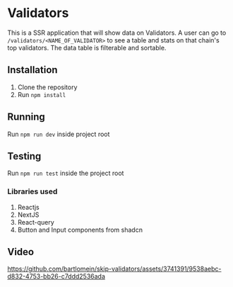 #  Validators

This is a SSR application that will show data on Validators. A user can go to `/validators/<NAME_OF_VALIDATOR>` to see a table and stats on that chain's top validators. The data table is filterable and sortable.

## Installation

1. Clone the repository
2. Run `npm install`

## Running

Run `npm run dev` inside project root

## Testing

Run `npm run test` inside the project root

### Libraries used

1. Reactjs
2. NextJS
3. React-query
4. Button and Input components from shadcn

## Video


https://github.com/bartlomein/skip-validators/assets/3741391/9538aebc-d832-4753-bb26-c7ddd2536ada





